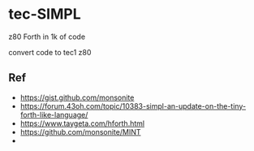 # tec-SIMPL
z80 Forth in 1k of code

convert code to tec1 z80

## Ref
- https://gist.github.com/monsonite	
- https://forum.43oh.com/topic/10383-simpl-an-update-on-the-tiny-forth-like-language/	
- https://www.taygeta.com/hforth.html
- https://github.com/monsonite/MINT
- 
